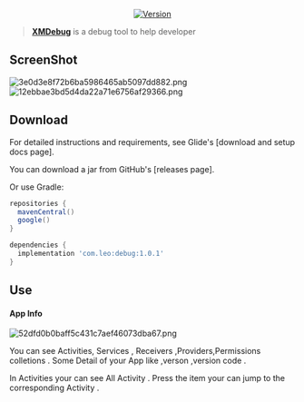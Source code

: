 <p align="center">

<a href="https://bintray.com/leo90/maven/debug">
		<image alt="Version" src="https://img.shields.io/badge/maven%20central-1.0.1-green.svg">
	</a>
</p>


> **[XMDebug](https://zhipingyang.github.io/XYDebugView)** is a debug tool to help developer

## ScreenShot
![3e0d3e8f72b6ba5986465ab5097dd882.png](evernotecid://FACBD128-7579-4D44-88C6-00C546DEF615/appyinxiangcom/13346904/ENResource/p15880)
![12ebbae3bd5d4da22a71e6756af29366.png](evernotecid://FACBD128-7579-4D44-88C6-00C546DEF615/appyinxiangcom/13346904/ENResource/p15881)



Download
--------
For detailed instructions and requirements, see Glide's [download and setup docs page].

You can download a jar from GitHub's [releases page].

Or use Gradle:

```gradle
repositories {
  mavenCentral()
  google()
}

dependencies {
  implementation 'com.leo:debug:1.0.1'
}
```

## Use
#### App Info
![52dfd0b0baff5c431c7aef46073dba67.png](evernotecid://FACBD128-7579-4D44-88C6-00C546DEF615/appyinxiangcom/13346904/ENResource/p15882)

You can see Activities, Services , Receivers ,Providers,Permissions colletions . Some Detail of your App like ,verson ,version code .

In Activities your can see All Activity . Press the item your can jump to the corresponding Activity .

####

